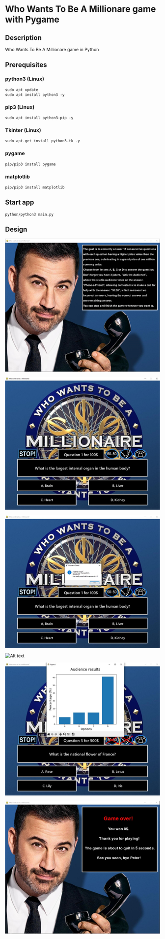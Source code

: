 # Who Wants To Be A Millionare game with Pygame

## Description

Who Wants To Be A Millionare game in Python

## Prerequisites

### python3 (Linux)

```
sudo apt update
sudo apt install python3 -y
```

### pip3 (Linux)

```
sudo apt install python3-pip -y
```

### Tkinter (Linux)

```
sudo apt-get install python3-tk -y
```

### pygame

```
pip/pip3 install pygame
```

### matplotlib

```
pip/pip3 install matplotlib
```


## Start app

```
python/python3 main.py
```

## Design

![Alt text](repo_images/description.png?raw=true "Description")
 
![Alt text](repo_images/game.JPG?raw=true "Game") 

![Alt text](repo_images/phone.JPG?raw=true "Phone") 

![Alt text](repo_images/fifty.JPG?raw=true "Fifty") 

![Alt text](repo_images/audience.JPG?raw=true "Audience") 

![Alt text](repo_images/game_over.JPG?raw=true "Game over") 
